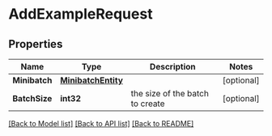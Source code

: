 # AddExampleRequest

## Properties

Name | Type | Description | Notes
------------ | ------------- | ------------- | -------------
**Minibatch** | [**MinibatchEntity**](MinibatchEntity.md) |  | [optional] 
**BatchSize** | **int32** | the size of the batch to create | [optional] 

[[Back to Model list]](../README.md#documentation-for-models) [[Back to API list]](../README.md#documentation-for-api-endpoints) [[Back to README]](../README.md)



